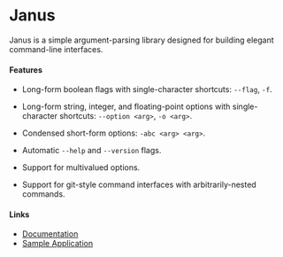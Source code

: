 # Janus

Janus is a simple argument-parsing library designed for building elegant command-line interfaces.


#### Features

* Long-form boolean flags with single-character shortcuts: `--flag`, `-f`.

* Long-form string, integer, and floating-point options with
  single-character shortcuts: `--option <arg>`, `-o <arg>`.

* Condensed short-form options: `-abc <arg> <arg>`.

* Automatic `--help` and `--version` flags.

* Support for multivalued options.

* Support for git-style command interfaces with arbitrarily-nested commands.


#### Links

* [Documentation][docs]
* [Sample Application][sample]


[docs]: http://www.dmulholl.com/docs/janus-go/
[sample]: https://github.com/dmulholl/janus-go/blob/master/example/main.go
